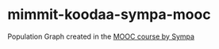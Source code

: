 # mimmit-koodaa-sympa-mooc
Population Graph created in the [MOOC course by Sympa](https://mimmitkoodaa.ohjelmistoebusiness.fi/mimmit-koodaa-mooc-sympa/)
